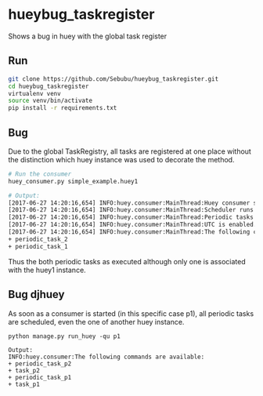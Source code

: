 # hueybug_taskregister
Shows a bug in huey with the global task register

## Run

```bash
git clone https://github.com/Sebubu/hueybug_taskregister.git
cd hueybug_taskregister
virtualenv venv
source venv/bin/activate
pip install -r requirements.txt
```

## Bug
Due to the global TaskRegistry, all tasks are registered at one place 
without the distinction which huey instance was used to decorate the method.

```bash
# Run the consumer
huey_consumer.py simple_example.huey1

# Output:
[2017-06-27 14:20:16,654] INFO:huey.consumer:MainThread:Huey consumer started with 1 thread, PID 9046
[2017-06-27 14:20:16,654] INFO:huey.consumer:MainThread:Scheduler runs every 1 seconds.
[2017-06-27 14:20:16,654] INFO:huey.consumer:MainThread:Periodic tasks are enabled.
[2017-06-27 14:20:16,654] INFO:huey.consumer:MainThread:UTC is enabled.
[2017-06-27 14:20:16,654] INFO:huey.consumer:MainThread:The following commands are available:
+ periodic_task_2
+ periodic_task_1
```
Thus the both periodic tasks as executed although only one is associated with the huey1 instance.

## Bug djhuey
As soon as a consumer is started (in this specific case p1), 
all periodic tasks are scheduled, even the one of another huey instance.
```text
python manage.py run_huey -qu p1

Output:
INFO:huey.consumer:The following commands are available:
+ periodic_task_p2
+ task_p2
+ periodic_task_p1
+ task_p1
```
